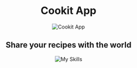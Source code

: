 
<div align="center">
  
  <h1>Cookit App</h1>

  ![Cookit App](https://images.weserv.nl/?url=https://avatars.githubusercontent.com/u/96751677?s=300&v=4/u/65769327?v=4&h=200&w=200&fit=cover&mask=circle&maxage=7d)

  <h2>Share your recipes with the world</h2>

  ![My Skills](https://skills.thijs.gg/icons?i=java,mongodb,html,js,git,nodejs,css)

 
</div>  
